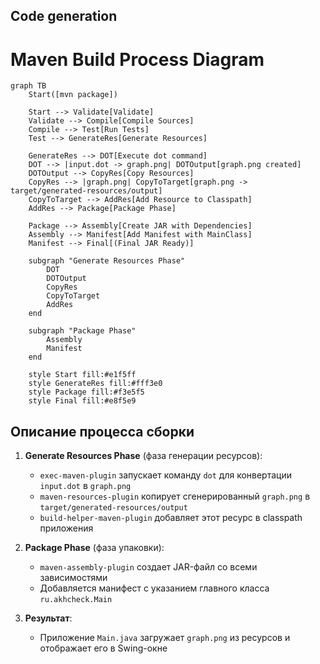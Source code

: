 ## Code generation

# Maven Build Process Diagram

```mermaid
graph TB
    Start([mvn package])
    
    Start --> Validate[Validate]
    Validate --> Compile[Compile Sources]
    Compile --> Test[Run Tests]
    Test --> GenerateRes[Generate Resources]
    
    GenerateRes --> DOT[Execute dot command]
    DOT --> |input.dot -> graph.png| DOTOutput[graph.png created]
    DOTOutput --> CopyRes[Copy Resources]
    CopyRes --> |graph.png| CopyToTarget[graph.png -> target/generated-resources/output]
    CopyToTarget --> AddRes[Add Resource to Classpath]
    AddRes --> Package[Package Phase]
    
    Package --> Assembly[Create JAR with Dependencies]
    Assembly --> Manifest[Add Manifest with MainClass]
    Manifest --> Final[(Final JAR Ready)]
    
    subgraph "Generate Resources Phase"
        DOT
        DOTOutput
        CopyRes
        CopyToTarget
        AddRes
    end
    
    subgraph "Package Phase"
        Assembly
        Manifest
    end
    
    style Start fill:#e1f5ff
    style GenerateRes fill:#fff3e0
    style Package fill:#f3e5f5
    style Final fill:#e8f5e9
```

## Описание процесса сборки

1. **Generate Resources Phase** (фаза генерации ресурсов):
   - `exec-maven-plugin` запускает команду `dot` для конвертации `input.dot` в `graph.png`
   - `maven-resources-plugin` копирует сгенерированный `graph.png` в `target/generated-resources/output`
   - `build-helper-maven-plugin` добавляет этот ресурс в classpath приложения

2. **Package Phase** (фаза упаковки):
   - `maven-assembly-plugin` создает JAR-файл со всеми зависимостями
   - Добавляется манифест с указанием главного класса `ru.akhcheck.Main`

3. **Результат**: 
   - Приложение `Main.java` загружает `graph.png` из ресурсов и отображает его в Swing-окне

